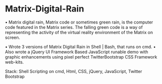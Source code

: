 # Matrix-Digital-Rain
 
• Matrix digital rain, Matrix code or sometimes green rain, is the computer code featured in the Matrix series. The falling green code is a way of representing the activity of the virtual reality environment of the Matrix on screen.

• Wrote 3 versions of Matrix Digital Rain in Shell | Bash, that runs on cmd.
• Also wrote a jQuery UI Framework Based JavaScript runable demo with graphic enhancements using pixel perfect TwitterBootstrap CSS Framework web-kits.

Stack: Shell Scripting on cmd, Html, CSS, jQuery, JavaScript, Twitter Bootstrap 
